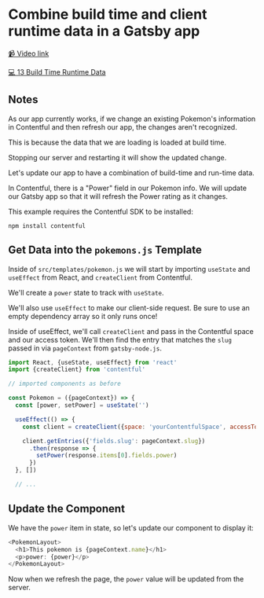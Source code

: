 # Combine build time and client runtime data in a Gatsby app

[📹 Video link](https://www.egghead.io/lessons/egghead-combine-build-time-and-client-runtime-data-in-a-gatsby-app)

[💻 13 Build Time Runtime Data](https://github.com/Khaledgarbaya/moving-from-cra-to-gatsby-course/releases/tag/13-build-time-runtime-data)

## Notes

As our app currently works, if we change an existing Pokemon's information in Contentful and then refresh our app, the changes aren't recognized.

This is because the data that we are loading is loaded at build time.

Stopping our server and restarting it will show the updated change.

Let's update our app to have a combination of build-time and run-time data.

In Contentful, there is a "Power" field in our Pokemon info. We will update our Gatsby app so that it will refresh the Power rating as it changes.

This example requires the Contentful SDK to be installed:

```
npm install contentful
```

## Get Data into the `pokemons.js` Template

Inside of `src/templates/pokemon.js` we will start by importing `useState` and `useEffect` from React, and `createClient` from Contentful.

We'll create a `power` state to track with `useState`.

We'll also use `useEffect` to make our client-side request. Be sure to use an empty dependency array so it only runs once!

Inside of useEffect, we'll call `createClient` and pass in the Contentful space and our access token. We'll then find the entry that matches the `slug` passed in via `pageContext` from `gatsby-node.js`.

```js
import React, {useState, useEffect} from 'react'
import {createClient} from 'contentful'

// imported components as before

const Pokemon = ({pageContext}) => {
  const [power, setPower] = useState('')

  useEffect(() => {
    const client = createClient({space: 'yourContentfulSpace', accessToken: process.env.TOKEN_HERE})

    client.getEntries({'fields.slug': pageContext.slug})
      .then(response => {
        setPower(response.items[0].fields.power)
      })
  }, [])

  // ...
```

## Update the Component

We have the `power` item in state, so let's update our component to display it:

```js
<PokemonLayout>
  <h1>This pokemon is {pageContext.name}</h1>
  <p>power: {power}</p>
</PokemonLayout>
```

Now when we refresh the page, the `power` value will be updated from the server.
